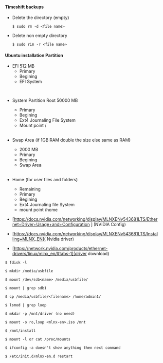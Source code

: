#### Timeshift backups 
* Delete the directory (empty)
 
  `$ sudo rm -d <file name> `
 
* Delete non empty directory 

  `$ sudo rim -r <file name>`

#### Ubuntu installation Partition
  * EFI 512 MB
    * Primary 
    * Begining 
    * EFI System 

  <br>

  * System Partition Root 50000 MB
    * Primary 
    * Begining 
    * Ext4 Journaling File System
    * Mount point /

    <br>
  
  * Swap Area (if 1GB RAM double the size else same as RAM)
    * 2000 MB
    * Primary 
    * Begining 
    * Swap Area 

    <br>
  
  * Home (for user files and folders)
    * Remaining
    * Primary 
    * Begining 
    * Ext4 Journaling file System 
    * mount point /home

* [https://docs.nvidia.com/networking/display/MLNXENv543681LTS/Ethernet+Driver+Usage+and+Configuration ] (NVIDIA Config)

* [https://docs.nvidia.com/networking/display/MLNXENv543681LTS/Installing+MLNX_EN]( Nvidia driver)

* [https://network.nvidia.com/products/ethernet-drivers/linux/mlnx_en/#tabs-1](driver download)

```
$ fdisk -l

$ mkdir /media/usbfile

$ mount /dev/sdb<name> /media/usbfile/

$ mount | grep sdb1

$ cp /media/usbfile/<filename> /home/admin1/

$ lsmod | grep loop

$ mkdir -p /mnt/driver (no need)

$ mount -o ro,loop <mlnx-en>.iso /mnt

$ /mnt/install 

$ mount -l or cat /proc/mounts

$ ifconfig -a doesn't show anything then next command

$ /etc/init.d/mlnx-en.d restart

```
